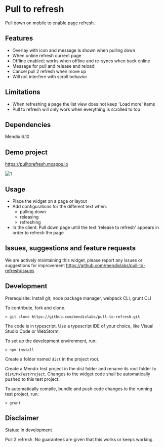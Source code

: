 # Pull to refresh
Pull down on mobile to enable page refresh.

## Features
* Overlay with icon and message is shown when pulling down
* When online refresh current page
* Offline enabled; works when offline and re-syncs when back online
* Message for pull and release and reload
* Cancel pull 2 refresh when move up
* Will not interfere with scroll behavior

## Limitations
* When refreshing a page the list view does not keep 'Load more' items
* Pull to refresh will only work when everything is scrolled to top

## Dependencies
Mendix 6.10

## Demo project
https://pulltorefresh.mxapps.io

![1](https://raw.githubusercontent.com/flockofbirds/pull-to-refresh/feature/pull-to-refresh/assets/demo.gif)

## Usage
* Place the widget on a page or layout
* Add configurations for the different text when:
    - pulling down
    - releasing
    - refreshing
* In the client: Pull down page until the text 'release to refresh' appears in order to refresh the page

## Issues, suggestions and feature requests
We are actively maintaining this widget, please report any issues or suggestions for improvement
https://github.com/mendixlabs/pull-to-refresh/issues

## Development
Prerequisite: Install git, node package manager, webpack CLI, grunt CLI

To contribute, fork and clone.

    > git clone https://github.com/mendixlabs/pull-to-refresh.git

The code is in typescript. Use a typescript IDE of your choice, like Visual Studio Code or WebStorm.

To set up the development environment, run:

    > npm install

Create a folder named `dist` in the project root.

Create a Mendix test project in the dist folder and rename its root folder to `dist/MxTestProject`. Changes to the widget code shall be automatically pushed to this test project.

To automatically compile, bundle and push code changes to the running test project, run:

    > grunt

## Disclaimer
Status: In development

Pull 2 refresh. No guarantees are given that this works or keeps working.
